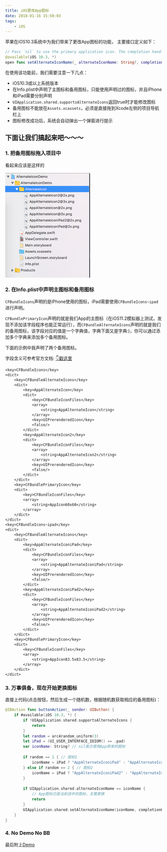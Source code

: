 ```yaml
---
title: iOS更改App图标
date: 2018-01-16 15:50:03
tags:
	- iOS
---
```


苹果在iOS10.3系统中为我们带来了更改App图标的功能， 主要接口定义如下：

```Swift
// Pass `nil` to use the primary application icon. The completion handler will be invoked asynchronously on an arbitrary background queue; be sure to dispatch back to the main queue before doing any further UI work.
@available(iOS 10.3, *)
open func setAlternateIconName(_ alternateIconName: String?, completionHandler: ((Error?) -> Swift.Void)? = nil)
```


在使用该功能前，我们需要注意一下几点：

- iOS10.3或以上系统版本
- 在Info.plist中声明了主图标和备用图标，只能使用声明过的图标，并且iPhone和iPad需要分别声明
- `UIApplication.shared.supportsAlternateIcons`返回true时才能修改图标
- 备用图标不能放在`Assets.xcassets`，必须是直接拖到Xcode左侧的项目导航栏上
- 图标修改成功后，系统会自动弹出一个弹窗进行提示

## 下面让我们搞起来吧～～～


### 1. 把备用图标拖入项目中

看起来应该是这样的

![](/images/201801/alternateicon.png)


### 2. 在Info.plist中声明主图标和备用图标

`CFBundleIcons`声明的是iPhone使用的图标，iPad需要使用`CFBundleIcons~ipad`进行声明。

`CFBundlePrimaryIcon`声明的就是我们App的主图标（在iOS11.2模拟器上测试，发现不添加该字段程序也能正常运行），而`CFBundleAlternateIcons`声明的就是我们的备用图标，该字段对应的值是一个字典值，字典下面又是字典:)，你可以通过添加多个字典来添加多个备用图标。

下面的示例中我声明了两个备用图标。

字段含义可参考官方文档: [👇戳这里](https://developer.apple.com/library/content/documentation/General/Reference/InfoPlistKeyReference/Articles/CoreFoundationKeys.html#//apple_ref/doc/uid/TP40009249-SW10)

```
<key>CFBundleIcons</key>
<dict>
    <key>CFBundleAlternateIcons</key>
    <dict>
        <key>AppAlternateIcon</key>
        <dict>
            <key>CFBundleIconFiles</key>
            <array>
                <string>AppAlternateIcon</string>
            </array>
            <key>UIPrerenderedIcon</key>
            <false/>
        </dict>
        <key>AppAlternateIcon2</key>
        <dict>
            <key>CFBundleIconFiles</key>
            <array>
                <string>AppAlternateIcon2</string>
            </array>
            <key>UIPrerenderedIcon</key>
            <false/>
        </dict>
    </dict>
    <key>CFBundlePrimaryIcon</key>
    <dict>
        <key>CFBundleIconFiles</key>
        <array>
            <string>AppIcon60x60</string>
        </array>
    </dict>
</dict>
<key>CFBundleIcons~ipad</key>
<dict>
    <key>CFBundleAlternateIcons</key>
    <dict>
        <key>AppAlternateIconiPad</key>
        <dict>
            <key>CFBundleIconFiles</key>
            <array>
                <string>AppAlternateIconiPad</string>
            </array>
            <key>UIPrerenderedIcon</key>
            <false/>
        </dict>
        <key>AppAlternateIconiPad2</key>
        <dict>
            <key>CFBundleIconFiles</key>
            <array>
                <string>AppAlternateIconiPad2</string>
            </array>
            <key>UIPrerenderedIcon</key>
            <false/>
        </dict>
    </dict>
    <key>CFBundlePrimaryIcon</key>
    <dict>
        <key>CFBundleIconFiles</key>
        <array>
            <string>AppIcon83.5x83.5</string>
        </array>
    </dict>
</dict>
```


### 3. 万事俱备，现在开始更换图标

直接上代码(点击按钮，然后生成一个随机数，根据随机数获取相应的备用图标)：

```Swift
@IBAction func buttonAction(_ sender: UIButton) {
    if #available(iOS 10.3, *) {
        if !UIApplication.shared.supportsAlternateIcons {
            return
        }
        let random = arc4random_uniform(3)
        let iPad = (UI_USER_INTERFACE_IDIOM() == .pad)
        var iconName: String? // nil表示使用App原来的图标

        if random == 1 { // 图标1
            iconName = iPad ? "AppAlternateIconiPad" : "AppAlternateIcon"
        } else if random == 2 { // 图标2
            iconName = iPad ? "AppAlternateIconiPad2" : "AppAlternateIcon2"
        }
        
        if UIApplication.shared.alternateIconName == iconName {
            // App图标已是当前选中的图标，无需更换
            return
        }
        UIApplication.shared.setAlternateIconName(iconName, completionHandler: nil)
    }
}
```

### 4. No Demo No BB

最后附上[Demo](https://github.com/xiaopin/AlternateIconDemo.git)
